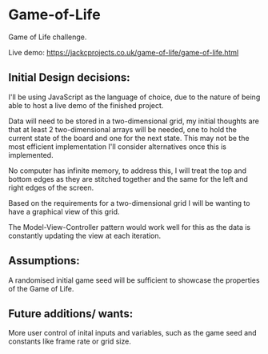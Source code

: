 # Game-of-Life 

Game of Life challenge.

Live demo: https://jackcprojects.co.uk/game-of-life/game-of-life.html

## Initial Design decisions:

I'll be using JavaScript as the language of choice, due to the nature of being able to host a live demo of the finished project.

Data will need to be stored in a two-dimensional grid, my initial thoughts are that at least 2 two-dimensional arrays will be needed, one to hold the current state of the board and one for the next state.
This may not be the most efficient implementation I'll consider alternatives once this is implemented.

No computer has infinite memory, to address this, I will treat the top and bottom edges as they are stitched together and the same for the left and right edges of the screen.

Based on the requirements for a two-dimensional grid I will be wanting to have a graphical view of this grid.

The Model-View-Controller pattern would work well for this as the data is constantly updating the view at each iteration.

## Assumptions: 

A randomised initial game seed will be sufficient to showcase the properties of the Game of Life.

## Future additions/ wants:

More user control of inital inputs and variables, such as the game seed and constants like frame rate or grid size.


